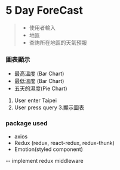 # 5 Day ForeCast

> - 使用者輸入
> - 地區
> - 查詢所在地區的天氣預報

### 圖表顯示

- 最高溫度 (Bar Chart)
- 最低溫度 (Bar Chart)
- 五天的濕度(Pie Chart)

1. User enter Taipei
2. User press query 3.顯示圖表

### package used

- axios
- Redux (redux, react-redux, redux-thunk<middleware>)
- Emotion(styled component)

-- implement redux middleware
